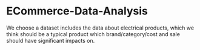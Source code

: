 # ECommerce-Data-Analysis
We choose a dataset includes the data about electrical products, which we think should be a typical product which brand/category/cost and sale should have significant impacts on.
